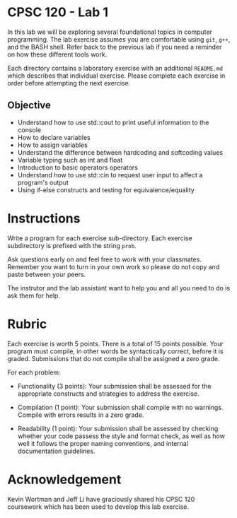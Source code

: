 # CPSC 120 - Lab 1
In this lab we will be exploring several foundational topics in computer programming. The lab exercise assumes you are comfortable using `git`, `g++`, and the BASH shell. Refer back to the previous lab if you need a reminder on how these different tools work.

Each directory contains a laboratory exercise with an additional `README.md` which describes that individual exercise. Please complete each exercise in order before attempting the next exercise.

## Objective
* Understand how to use std::cout to print useful information to the console
* How to declare variables
* How to assign variables
* Understand the difference between hardcoding and softcoding values
* Variable typing such as int and float
* Introduction to basic operators operators
* Understand how to use std::cin to request user input to affect a program's output
* Using if-else constructs and testing for equivalence/equality

# Instructions
Write a program for each exercise sub-directory. Each exercise subdirectory is prefixed with the string `prob`.

Ask questions early on and feel free to work with your classmates. Remember you want to turn in your own work so please do not copy and paste between your peers.

The instrutor and the lab assistant want to help you and all you need to do is ask them for help.

# Rubric
Each exercise is worth 5 points. There is a total of 15 points possible. Your program must compile, in other words be syntactically correct, before it is graded. Submissions that do not compile shall be assigned a zero grade. 

For each problem:
* Functionality (3 points): Your submission shall be assessed for the appropriate constructs and strategies to address the exercise.

* Compilation (1 point): Your submission shall compile with no warnings. Compile with errors results in a zero grade.

* Readability (1 point): Your submission shall be assessed by checking whether your code passess the style and format check, as well as how well it follows the proper naming conventions, and internal documentation guidelines.

# Acknowledgement
Kevin Wortman and Jeff Li have graciously shared his CPSC 120 coursework which has been used to develop this lab exercise.

